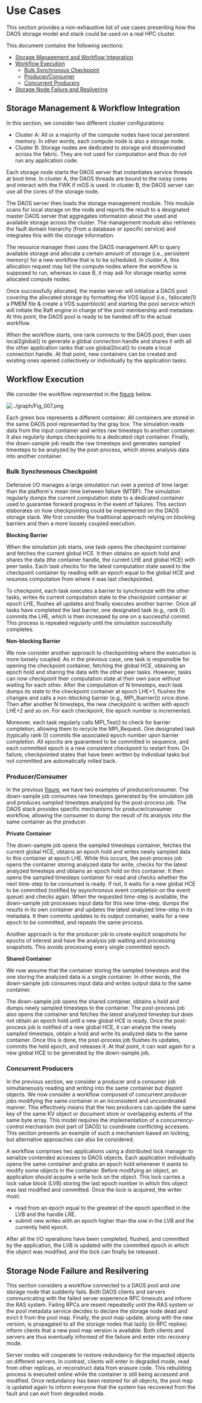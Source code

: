 # Use Cases

This section provides a non-exhaustive list of use cases presenting how the
DAOS storage model and stack could be used on a real HPC cluster.

This document contains the following sections:

- <a href="#61">Storage Management and Workflow Integration</a>
- <a href="#62">Workflow Execution</a>
    -  <a href="#63">Bulk Synchronous Checkpoint</a>
    - <a href="#64">Producer/Consumer</a>
    - <a href="#65">Concurrent Producers</a>
- <a href="#66">Storage Node Failure and Resilvering</a>

<a id="61"></a>

## Storage Management & Workflow Integration

In this section, we consider two different cluster configurations:

* Cluster A: All or a majority of the compute nodes have local persistent
  memory. In other words, each compute node is also a storage node.
* Cluster B: Storage nodes are dedicated to storage and disseminated across
  the fabric. They are not used for computation and thus do not run any
  application code.

Each storage node starts the DAOS server that instantiates
service threads at boot time. In cluster A, the DAOS threads are bound to the noisy cores
and interact with the FWK if mOS is used. In cluster B, the DAOS server can
use all the cores of the storage node.

The DAOS server then loads the storage management module. This module scans
for local storage on the node and reports the result to a designated master
DAOS server that aggregates information about the used and available storage
across the cluster. The management module also retrieves the fault domain
hierarchy (from a database or specific service) and integrates this with the
storage information.

The resource manager then uses the DAOS management API to query available
storage and allocate a certain amount of storage (i.e., persistent memory)
for a new workflow that is to be scheduled. In cluster A, this allocation
request may list the compute nodes where the workflow is supposed to run,
whereas in case B, it may ask for storage nearby some allocated compute nodes.

Once successfully allocated, the master server will initialize a DAOS pool
covering the allocated storage by formatting the VOS layout (i.e., fallocate(1)
a PMEM file & create a VOS superblock) and starting the pool service which
will initiate the Raft engine in charge of the pool membership and metadata.
At this point, the DAOS pool is ready to be handed off to the actual workflow.

When the workflow starts, one rank connects to the DAOS pool, then uses
local2global() to generate a global connection handle and shares it with all
the other application ranks that use global2local() to create a local
connection handle. At that point, new containers can be created and existing
ones opened collectively or individually by the application tasks.

<a id="62"></a>

## Workflow Execution

We consider the workflow represented in the <a href="#6a">figure</a> below.

<a id="6a"></a>
![../graph/Fig_007.png](../graph/Fig_007.png "Example of a Scientific Workflow")

Each green box represents a different container. All containers are stored
in the same DAOS pool represented by the gray box. The simulation reads data
from the input container and writes raw timesteps to another container.
It also regularly dumps checkpoints to a dedicated ckpt container.
Finally, the down-sample job reads the raw timesteps and generates sampled timesteps
to be analyzed by the post-process, which stores analysis data into
another container.

<a id="63"></a>

### Bulk Synchronous Checkpoint

Defensive I/O manages a large simulation run over a period of time
larger than the platform's mean time between failure (MTBF). The simulation
regularly dumps the current computation state to a dedicated container used
to guarantee forward progress in the event of failures. This section
elaborates on how checkpointing could be implemented on the DAOS
storage stack. We first consider the traditional approach relying on
blocking barriers and then a more loosely coupled execution.

<b>Blocking Barrier</b>

When the simulation job starts, one task opens the checkpoint container
and fetches the current global HCE. It then obtains an epoch hold and
shares the data (the container handle, the current LHE and global HCE)
with peer tasks. Each task checks for the latest computation state saved
to the checkpoint container by reading with an epoch equal to the global
HCE and resumes computation from where it was last checkpointed.

To checkpoint, each task executes a barrier to synchronize with the
other tasks, writes its current computation state to the checkpoint
container at epoch LHE, flushes all updates and finally executes another
barrier. Once all tasks have completed the last barrier, one designated
task (e.g., rank 0) commits the LHE, which is then increased by one on
a successful commit. This process is repeated regularly until the simulation
successfully completes.

<b>Non-blocking Barrier</b>

We now consider another approach to checkpointing where the execution is
more loosely coupled. As in the previous case, one task is responsible for
opening the checkpoint container, fetching the global HCE, obtaining an
epoch hold and sharing the data with the other peer tasks.
However, tasks can now checkpoint their computation state at their own pace
without waiting for each other. After the computation of N timesteps,
each task dumps its state to the checkpoint container at epoch LHE+1,
flushes the changes and calls a non-blocking barrier (e.g., MPI_Ibarrier())
once done. Then after another N timesteps, the new checkpoint is written with
epoch LHE+2 and so on. For each checkpoint, the epoch number is incremented.

Moreover, each task regularly calls MPI_Test() to check for barrier
completion, allowing them to recycle the MPI_Request. One designated task (typically rank 0) commits the
associated epoch number upon barrier completion. All epochs are guaranteed to be committed in
sequence, and each committed epoch is a new consistent checkpoint to
restart from. On failure, checkpointed states that have been written by
individual tasks but not committed are automatically rolled back.

<a id="64"></a>

### Producer/Consumer

In the previous <a href="#6a">figure</a>, we have two examples of
producer/consumer. The down-sample job consumes raw timesteps generated
by the simulation job and produces sampled timesteps analyzed by the
post-process job. The DAOS stack provides specific mechanisms for
producer/consumer workflow, allowing the consumer to dump the
result of its analysis into the same container as the producer.

<b>Private Container</b>

The down-sample job opens the sampled timesteps container, fetches the
current global HCE, obtains an epoch hold and writes newly sampled data to
this container at epoch LHE. While this occurs, the post-process job
opens the container storing analyzed data for write, checks for the latest
analyzed timesteps and obtains an epoch hold on this container. It then
opens the sampled timesteps container for read and checks whether the next
time-step to be consumed is ready. If not, it waits for a new global HCE to
be committed (notified by asynchronous event completion on the event queue)
and checks again. When the requested time-step is available, the down-sample
job processes input data for this new time-step, dumps the results in its
own container and updates the latest analyzed time-step in its metadata.
It then commits updates to its output container, waits for a new
epoch to be committed, and repeats the same process.

Another approach is for the producer job to create explicit snapshots for
epochs of interest and have the analysis job waiting and processing
snapshots. This avoids processing every single committed epoch.

<b>Shared Container</b>

We now assume that the container storing the sampled timesteps and the one
storing the analyzed data is a single container. In other words, the
down-sample job consumes input data and writes output data to the same
container.

The down-sample job opens the shared container, obtains a hold and dumps
newly sampled timesteps to the container. The post-process job also
opens the container and fetches the latest analyzed timestep but does not
obtain an epoch hold until a new global HCE is ready. Once the post-process
job is notified of a new global HCE, it can analyze the newly sampled timesteps,
obtain a hold and write its analyzed data to the same container. Once this
is done, the post-process job flushes its updates, commits the held epoch, and
releases it. At that point, it can wait again for a new global
HCE to be generated by the down-sample job.

<a id="65"></a>

### Concurrent Producers

In the previous section, we consider a producer and a consumer job simultaneously
reading and writing into the same container but disjoint objects. We now
consider a workflow composed of concurrent producer jobs modifying the same
container in an inconsistent and uncoordinated manner. This effectively means
that the two producers can update the same key of the same KV object or
document store or overlapping extents of the same byte array. This model
requires the implementation of a concurrency-control mechanism (not part of
DAOS) to coordinate conflicting accesses. This section presents an example
of such a mechanism based on locking, but alternative approaches can also be
considered.

A workflow comprises two applications using a distributed lock manager
to serialize contended accesses to DAOS objects. Each application individually
opens the same container and grabs an epoch hold whenever it wants to modify
some objects in the container. Before modifying an object, an application
should acquire a write lock on the object. This lock carries a lock value
block (LVB) storing the last epoch number in which this object was last
modified and committed. Once the lock is acquired, the writer must:

* read from an epoch equal to the greatest of the epoch specified in the
  LVB and the handle LRE.
* submit new writes with an epoch higher than the one in the LVB and the
  currently held epoch.

After all the I/O operations have been completed, flushed, and committed by
the application, the LVB is updated with the committed epoch in which the
object was modified, and the lock can finally be released.

<a id="66"></a>

## Storage Node Failure and Resilvering

This section considers a workflow connected to a DAOS pool and one
storage node that suddenly fails. Both DAOS clients and servers communicating
with the failed server experience RPC timeouts and inform the RAS system.
Failing RPCs are resent repeatedly until the RAS system or the pool metadata
service decides to declare the storage node dead and evict it from
the pool map. Finally, the pool map update, along with the new version, is propagated
to all the storage nodes that lazily (in RPC replies) inform clients that a
new pool map version is available. Both clients and servers are thus
eventually informed of the failure and enter into recovery mode.

Server nodes will cooperate to restore redundancy for
the impacted objects on different servers. In contrast, clients will enter in degraded mode, read
from other replicas, or reconstruct data from erasure code. This rebuilding
process is executed online while the container is still being accessed and
modified. Once redundancy has been restored for all objects, the pool map is
updated again to inform everyone that the system has recovered from the fault
and can exit from degraded mode.

